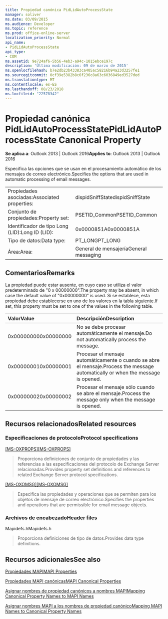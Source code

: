 ```yaml
---
title: Propiedad canónica PidLidAutoProcessState
manager: soliver
ms.date: 03/09/2015
ms.audience: Developer
ms.topic: reference
ms.prod: office-online-server
localization_priority: Normal
api_name:
- PidLidAutoProcessState
api_type:
- COM
ms.assetid: 9e724af6-5b56-4eb3-a94c-1015ebce197c
description: 'Última modificación: 09 de marzo de 2015'
ms.openlocfilehash: b7e2db23b43383ca405ac58216b94a23d3257fe1
ms.sourcegitcommit: 0cf39e5382b8c6f236c8a63c6036849ed3527ded
ms.translationtype: MT
ms.contentlocale: es-ES
ms.lasthandoff: 08/23/2018
ms.locfileid: "22578342"
---
```

# <a name="pidlidautoprocessstate-canonical-property"></a><span data-ttu-id="dfea3-103">Propiedad canónica PidLidAutoProcessState</span><span class="sxs-lookup"><span data-stu-id="dfea3-103">PidLidAutoProcessState Canonical Property</span></span>

  
  
<span data-ttu-id="dfea3-104">**Se aplica a**: Outlook 2013 | Outlook 2016</span><span class="sxs-lookup"><span data-stu-id="dfea3-104">**Applies to**: Outlook 2013 | Outlook 2016</span></span> 
  
<span data-ttu-id="dfea3-105">Especifica las opciones que se usan en el procesamiento automático de los mensajes de correo electrónico.</span><span class="sxs-lookup"><span data-stu-id="dfea3-105">Specifies the options that are used in automatic processing of email messages.</span></span>
  
|||
|:-----|:-----|
|<span data-ttu-id="dfea3-106">Propiedades asociadas:</span><span class="sxs-lookup"><span data-stu-id="dfea3-106">Associated properties:</span></span>  <br/> |<span data-ttu-id="dfea3-107">dispidSniffState</span><span class="sxs-lookup"><span data-stu-id="dfea3-107">dispidSniffState</span></span>  <br/> |
|<span data-ttu-id="dfea3-108">Conjunto de propiedades:</span><span class="sxs-lookup"><span data-stu-id="dfea3-108">Property set:</span></span>  <br/> |<span data-ttu-id="dfea3-109">PSETID_Common</span><span class="sxs-lookup"><span data-stu-id="dfea3-109">PSETID_Common</span></span>  <br/> |
|<span data-ttu-id="dfea3-110">Identificador de tipo Long (LID):</span><span class="sxs-lookup"><span data-stu-id="dfea3-110">Long ID (LID):</span></span>  <br/> |<span data-ttu-id="dfea3-111">0x0000851A</span><span class="sxs-lookup"><span data-stu-id="dfea3-111">0x0000851A</span></span>  <br/> |
|<span data-ttu-id="dfea3-112">Tipo de datos:</span><span class="sxs-lookup"><span data-stu-id="dfea3-112">Data type:</span></span>  <br/> |<span data-ttu-id="dfea3-113">PT_LONG</span><span class="sxs-lookup"><span data-stu-id="dfea3-113">PT_LONG</span></span>  <br/> |
|<span data-ttu-id="dfea3-114">Área:</span><span class="sxs-lookup"><span data-stu-id="dfea3-114">Area:</span></span>  <br/> |<span data-ttu-id="dfea3-115">General de mensajería</span><span class="sxs-lookup"><span data-stu-id="dfea3-115">General messaging</span></span>  <br/> |
   
## <a name="remarks"></a><span data-ttu-id="dfea3-116">Comentarios</span><span class="sxs-lookup"><span data-stu-id="dfea3-116">Remarks</span></span>

<span data-ttu-id="dfea3-117">La propiedad puede estar ausente, en cuyo caso se utiliza el valor predeterminado de "0 x 00000000".</span><span class="sxs-lookup"><span data-stu-id="dfea3-117">The property may be absent, in which case the default value of "0x00000000" is used.</span></span> <span data-ttu-id="dfea3-118">Si se establece, esta propiedad debe establecerse en uno de los valores en la tabla siguiente.</span><span class="sxs-lookup"><span data-stu-id="dfea3-118">If set, this property must be set to one of the values in the following table.</span></span>
  
|<span data-ttu-id="dfea3-119">**Valor**</span><span class="sxs-lookup"><span data-stu-id="dfea3-119">**Value**</span></span>|<span data-ttu-id="dfea3-120">**Descripción**</span><span class="sxs-lookup"><span data-stu-id="dfea3-120">**Description**</span></span>|
|:-----|:-----|
|<span data-ttu-id="dfea3-121">0x00000000</span><span class="sxs-lookup"><span data-stu-id="dfea3-121">0x00000000</span></span>  <br/> |<span data-ttu-id="dfea3-122">No se debe procesar automáticamente el mensaje.</span><span class="sxs-lookup"><span data-stu-id="dfea3-122">Do not automatically process the message.</span></span>  <br/> |
|<span data-ttu-id="dfea3-123">0x00000001</span><span class="sxs-lookup"><span data-stu-id="dfea3-123">0x00000001</span></span>  <br/> |<span data-ttu-id="dfea3-124">Procesar el mensaje automáticamente o cuando se abre el mensaje.</span><span class="sxs-lookup"><span data-stu-id="dfea3-124">Process the message automatically or when the message is opened.</span></span>  <br/> |
|<span data-ttu-id="dfea3-125">0x00000002</span><span class="sxs-lookup"><span data-stu-id="dfea3-125">0x00000002</span></span>  <br/> |<span data-ttu-id="dfea3-126">Procesar el mensaje sólo cuando se abre el mensaje.</span><span class="sxs-lookup"><span data-stu-id="dfea3-126">Process the message only when the message is opened.</span></span>  <br/> |
   
## <a name="related-resources"></a><span data-ttu-id="dfea3-127">Recursos relacionados</span><span class="sxs-lookup"><span data-stu-id="dfea3-127">Related resources</span></span>

### <a name="protocol-specifications"></a><span data-ttu-id="dfea3-128">Especificaciones de protocolo</span><span class="sxs-lookup"><span data-stu-id="dfea3-128">Protocol specifications</span></span>

<span data-ttu-id="dfea3-129">[[MS-OXPROPS]](http://msdn.microsoft.com/library/f6ab1613-aefe-447d-a49c-18217230b148%28Office.15%29.aspx)</span><span class="sxs-lookup"><span data-stu-id="dfea3-129">[[MS-OXPROPS]](http://msdn.microsoft.com/library/f6ab1613-aefe-447d-a49c-18217230b148%28Office.15%29.aspx)</span></span>
  
> <span data-ttu-id="dfea3-130">Proporciona definiciones de conjunto de propiedades y las referencias a las especificaciones del protocolo de Exchange Server relacionadas.</span><span class="sxs-lookup"><span data-stu-id="dfea3-130">Provides property set definitions and references to related Exchange Server protocol specifications.</span></span>
    
<span data-ttu-id="dfea3-131">[[MS-OXOMSG]](http://msdn.microsoft.com/library/daa9120f-f325-4afb-a738-28f91049ab3c%28Office.15%29.aspx)</span><span class="sxs-lookup"><span data-stu-id="dfea3-131">[[MS-OXOMSG]](http://msdn.microsoft.com/library/daa9120f-f325-4afb-a738-28f91049ab3c%28Office.15%29.aspx)</span></span>
  
> <span data-ttu-id="dfea3-132">Especifica las propiedades y operaciones que se permiten para los objetos de mensaje de correo electrónico.</span><span class="sxs-lookup"><span data-stu-id="dfea3-132">Specifies the properties and operations that are permissible for email message objects.</span></span>
    
### <a name="header-files"></a><span data-ttu-id="dfea3-133">Archivos de encabezado</span><span class="sxs-lookup"><span data-stu-id="dfea3-133">Header files</span></span>

<span data-ttu-id="dfea3-134">Mapidefs.h</span><span class="sxs-lookup"><span data-stu-id="dfea3-134">Mapidefs.h</span></span>
  
> <span data-ttu-id="dfea3-135">Proporciona definiciones de tipo de datos.</span><span class="sxs-lookup"><span data-stu-id="dfea3-135">Provides data type definitions.</span></span>
    
## <a name="see-also"></a><span data-ttu-id="dfea3-136">Recursos adicionales</span><span class="sxs-lookup"><span data-stu-id="dfea3-136">See also</span></span>



[<span data-ttu-id="dfea3-137">Propiedades MAPI</span><span class="sxs-lookup"><span data-stu-id="dfea3-137">MAPI Properties</span></span>](mapi-properties.md)
  
[<span data-ttu-id="dfea3-138">Propiedades MAPI canónicas</span><span class="sxs-lookup"><span data-stu-id="dfea3-138">MAPI Canonical Properties</span></span>](mapi-canonical-properties.md)
  
[<span data-ttu-id="dfea3-139">Asignar nombres de propiedad canónicos a nombres MAPI</span><span class="sxs-lookup"><span data-stu-id="dfea3-139">Mapping Canonical Property Names to MAPI Names</span></span>](mapping-canonical-property-names-to-mapi-names.md)
  
[<span data-ttu-id="dfea3-140">Asignar nombres MAPI a los nombres de propiedad canónico</span><span class="sxs-lookup"><span data-stu-id="dfea3-140">Mapping MAPI Names to Canonical Property Names</span></span>](mapping-mapi-names-to-canonical-property-names.md)

